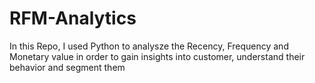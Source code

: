# RFM-Analytics
In this Repo, I used Python to analysze the Recency, Frequency and Monetary value in order to gain insights into customer, understand their behavior and segment them
